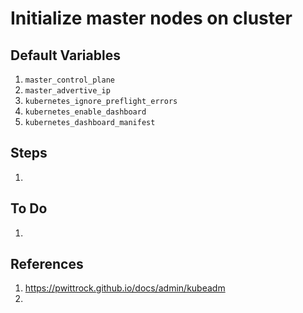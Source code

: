 # Initialize master nodes on cluster

## Default Variables

1. `master_control_plane`
2. `master_advertive_ip`
3. `kubernetes_ignore_preflight_errors`
4. `kubernetes_enable_dashboard`
5. `kubernetes_dashboard_manifest`

## Steps

1.

## To Do

1.

## References

1. https://pwittrock.github.io/docs/admin/kubeadm
2.
